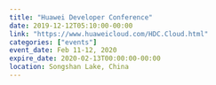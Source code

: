 ```yaml
---
title: "Huawei Developer Conference"
date: 2019-12-12T05:10:00-00:00
link: "https://www.huaweicloud.com/HDC.Cloud.html"
categories: ["events"]
event_date: Feb 11-12, 2020
expire_date: 2020-02-13T00:00:00-00:00
location: Songshan Lake, China
---
```

